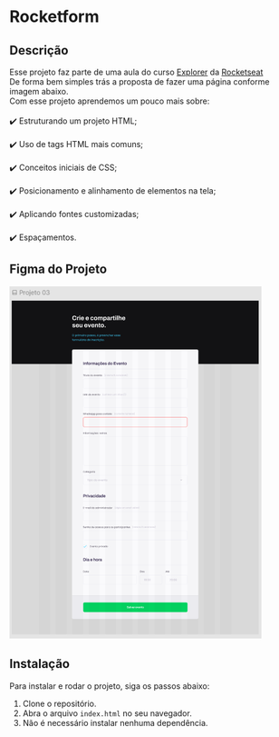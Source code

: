 # Rocketform

## Descrição

Esse projeto faz parte de uma aula do curso [Explorer](https://app.rocketseat.com.br/explorer) da [Rocketseat](https://app.rocketseat.com.br/)
<br>
De forma bem simples trás a proposta de fazer uma página conforme imagem abaixo.
<br>
Com esse projeto aprendemos um pouco mais sobre:
<br><br>
✔️ Estruturando um projeto HTML;
<br>
<br>
✔️ Uso de tags HTML mais comuns;
<br>
<br>
✔️ Conceitos iniciais de CSS;
<br>
<br>
✔️ Posicionamento e alinhamento de elementos na tela;
<br>
<br>
✔️ Aplicando fontes customizadas;
<br>
<br>
✔️ Espaçamentos.

## Figma do Projeto
![figma do projeto](image.png)

## Instalação

Para instalar e rodar o projeto, siga os passos abaixo:

1. Clone o repositório.
2. Abra o arquivo `index.html` no seu navegador.
3. Não é necessário instalar nenhuma dependência.
